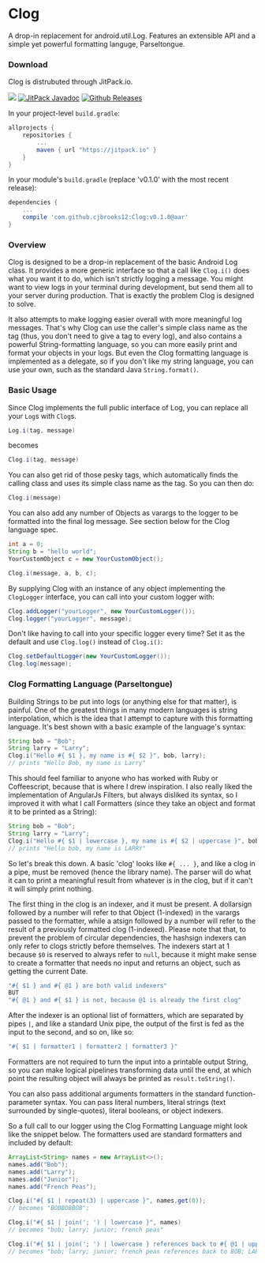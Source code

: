 # Clog

A drop-in replacement for android.util.Log. Features an extensible API and a simple yet powerful formatting languge, Parseltongue.

### Download
Clog is distrubuted through JitPack.io.

[![](https://jitpack.io/v/cjbrooks12/Clog.svg)](https://jitpack.io/#cjbrooks12/Clog)
[![JitPack Javadoc](https://img.shields.io/github/tag/cjbrooks12/Clog.svg?maxAge=2592000&label=javadoc)](https://jitpack.io/com/github/cjbrooks12/Clog/v0.1.0/javadoc/)
[![Github Releases](https://img.shields.io/github/downloads/cjbrooks12/Clog/latest/total.svg?maxAge=2592000)]()

In your project-level `build.gradle`:

```groovy
allprojects {
    repositories {
        ...
        maven { url "https://jitpack.io" }
    }
}
```

In your module's `build.gradle` (replace 'v0.1.0' with the most recent release):
```groovy
dependencies {
    ...
    compile 'com.github.cjbrooks12:Clog:v0.1.0@aar'
}
```


### Overview
Clog is designed to be a drop-in replacement of the basic Android Log class. It provides a more generic interface so that a call like `Clog.i()` does what you want it to do, which isn't strictly logging a message. You might want to view logs in your terminal during development, but send them all to your server during production. That is exactly the problem Clog is designed to solve.

It also attempts to make logging easier overall with more meaningful log messages. That's why Clog can use the caller's simple class name as the tag (thus, you don't need to give a tag to every log), and also contains a powerful String-formatting language, so you can more easily print and format your objects in your logs. But even the Clog formatting language is implemented as a delegate, so if you don't like my string language, you can use your own, such as the standard Java `String.format()`.

### Basic Usage
Since Clog implements the full public interface of Log, you can replace all your `Log`s with `Clog`s.

```Java
Log.i(tag, message)
```
becomes
```Java
Clog.i(tag, message)
```

You can also get rid of those pesky tags, which automatically finds the calling class and uses its simple class name as the tag. So you can then do:

```Java
Clog.i(message)
```

You can also add any number of Objects as varargs to the logger to be formatted into the final log message. See section below for the Clog language spec.

```Java
int a = 0;
String b = "hello world";
YourCustomObject c = new YourCustomObject();

Clog.i(message, a, b, c);
```

By supplying Clog with an instance of any object implementing the `ClogLogger` interface, you can call into your custom logger with:

```Java
Clog.addLogger("yourLogger", new YourCustomLogger());
Clog.logger("yourLogger", message);

```

Don't like having to call into your specific logger every time? Set it as the default and use `Clog.log()` instead of `Clog.i()`:

```Java
Clog.setDefaultLogger(new YourCustomLogger());
Clog.log(message);

```

### Clog Formatting Language (Parseltongue)
Building Strings to be put into logs (or anything else for that matter), is painful. One of the greatest things in many modern languages is string interpolation, which is the idea that I attempt to capture with this formatting language. It's best shown with a basic example of the language's syntax:

```Java
String bob = "Bob";
String larry = "Larry";
Clog.i("Hello #{ $1 }, my name is #{ $2 }", bob, larry);
// prints "Hello Bob, my name is Larry"
```

This should feel familiar to anyone who has worked with Ruby or Coffeescript, because that is where I drew inspiration. I also really liked the implementation of AngularJs Filters, but always disliked its syntax, so I improved it with what I call Formatters (since they take an object and format it to be printed as a String):

```Java
String bob = "Bob";
String larry = "Larry";
Clog.i("Hello #{ $1 | lowercase }, my name is #{ $2 | uppercase }", bob, larry);
// prints "Hello bob, my name is LARRY"
```

So let's break this down. A basic 'clog' looks like `#{ ... }`, and like a clog in a pipe, must be removed (hence the library name). The parser will do what it can to print a meaningful result from whatever is in the clog, but if it can't it will simply print nothing.

The first thing in the clog is an indexer, and it must be present. A dollarsign followed by a number will refer to that Object (1-indexed) in the varargs passed to the formatter, while a atsign followed by a number will refer to the result of a previously formatted clog (1-indexed). Please note that that, to prevent the problem of circular dependencies, the hashsign indexers can only refer to clogs strictly before themselves. The indexers start at 1 because `$0` is reserved to always refer to `null`, because it might make sense to create a formatter that needs no input and returns an object, such as getting the current Date.

```Java
"#{ $1 } and #{ @1 } are both valid indexers"
BUT
"#{ @1 } and #{ $1 } is not, because @1 is already the first clog"

```

After the indexer is an optional list of formatters, which are separated by pipes `|`, and like a standard Unix pipe, the output of the first is fed as the input to the second, and so on, like so:

```Java
"#{ $1 | formatter1 | formatter2 | formatter3 }"
```

Formatters are not required to turn the input into a printable output String, so you can make logical pipelines transforming data until the end, at which point the resulting object will always be printed as `result.toString()`.

You can also pass additional arguments formatters in the standard function-parameter syntax. You can pass literal numbers, literal strings (text surrounded by single-quotes), literal booleans, or object indexers.

So a full call to our logger using the Clog Formatting Language might look like the snippet below. The formatters used are standard formatters and included by default:

```Java
ArrayList<String> names = new ArrayList<>();
names.add("Bob");
names.add("Larry");
names.add("Junior");
names.add("French Peas");

Clog.i("#{ $1 | repeat(3) | uppercase }", names.get(0));
// becomes "BOBBOBBOB";

Clog.i("#{ $1 | join('; ') | lowercase }", names)
// becomes "bob; larry; junior; french peas"

Clog.i("#{ $1 | join('; ') | lowercase } references back to #{ @1 | uppercase }", names);
// becomes "bob; larry; junior; french peas references back to BOB; LARRY; JUNIOR; FRENCH PEAS"

```









